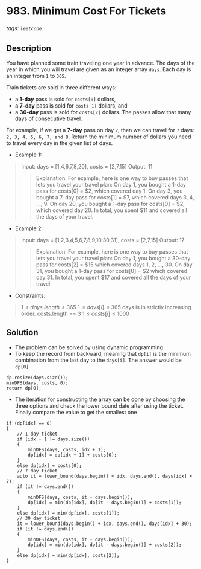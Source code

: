 # 983. Minimum Cost For Tickets
###### tags: `leetcode`
## Description
You have planned some train traveling one year in advance. The days of the year in which you will travel are given as an integer array `days`. Each day is an integer from `1` to `365`.

Train tickets are sold in three different ways:

- a **1-day** pass is sold for `costs[0]` dollars,
- a **7-day** pass is sold for `costs[1]` dollars, and
- a **30-day** pass is sold for `costs[2]` dollars.
The passes allow that many days of consecutive travel.

For example, if we get a **7-day** pass on day `2`, then we can travel for `7` days: `2, 3, 4, 5, 6, 7, and 8`.
Return the minimum number of dollars you need to travel every day in the given list of days.

- Example 1:

>Input: days = [1,4,6,7,8,20], costs = [2,7,15]
Output: 11
>>Explanation: For example, here is one way to buy passes that lets you travel your travel plan:
On day 1, you bought a 1-day pass for costs[0] = $2, which covered day 1.
On day 3, you bought a 7-day pass for costs[1] = $7, which covered days 3, 4, ..., 9.
On day 20, you bought a 1-day pass for costs[0] = $2, which covered day 20.
In total, you spent $11 and covered all the days of your travel.

- Example 2:

>Input: days = [1,2,3,4,5,6,7,8,9,10,30,31], costs = [2,7,15]
Output: 17
>>Explanation: For example, here is one way to buy passes that lets you travel your travel plan:
On day 1, you bought a 30-day pass for costs[2] = $15 which covered days 1, 2, ..., 30.
On day 31, you bought a 1-day pass for costs[0] = $2 which covered day 31.
In total, you spent $17 and covered all the days of your travel.

- Constraints:

>$1 \leq days.length \leq 365$
$1 \leq days[i] \leq 365$
days is in strictly increasing order.
costs.length == 3
$1 \leq costs[i] \leq 1000$

## Solution
- The problem can be solved by using dynamic programming
- To keep the record from backward, meaning that `dp[i]` is the minimum combination from the last day to the `days[i]`. The answer would be `dp[0]`
```cpp=
dp.resize(days.size());
minDFS(days, costs, 0);
return dp[0];
```
- The iteration for constructing the array can be done by choosing the three options and check the lower bound date after using the ticket. Finally compare the value to get the smallest one
```cpp=
if (dp[idx] == 0)
{
    // 1 day ticket
    if (idx + 1 != days.size())
    {
        minDFS(days, costs, idx + 1);
        dp[idx] = dp[idx + 1] + costs[0];
    }
    else dp[idx] = costs[0];
    // 7 day ticket
    auto it = lower_bound(days.begin() + idx, days.end(), days[idx] + 7);
    if (it != days.end())
    {
        minDFS(days, costs, it - days.begin());
        dp[idx] = min(dp[idx], dp[it - days.begin()] + costs[1]);
    }
    else dp[idx] = min(dp[idx], costs[1]);
    // 30 day ticket
    it = lower_bound(days.begin() + idx, days.end(), days[idx] + 30);
    if (it != days.end())
    {
        minDFS(days, costs, it - days.begin());
        dp[idx] = min(dp[idx], dp[it - days.begin()] + costs[2]);
    }
    else dp[idx] = min(dp[idx], costs[2]);            
}
```